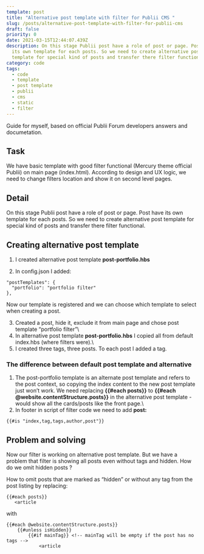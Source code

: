 ```yaml
---
template: post
title: "Alternative post template with filter for Publii CMS "
slug: /posts/alternative-post-template-with-filter-for-publii-cms
draft: false
priority: 0
date: 2021-03-15T12:44:07.439Z
description: On this stage Publii post have a role of post or page. Post have
  its own template for each posts. So we need to create alternative post
  template for special kind of posts and transfer there filter functional.
category: code
tags:
  - code
  - template
  - post template
  - publii
  - cms
  - static
  - filter
---
```

Guide for myself, based on official Publii Forum developers answers and documetation.

## Task

We have basic template with good filter functional (Mercury theme official Publii) on main page (index.html). According to design and UX logic, we need to change filters location and show it on second level pages. 

## Detail

On this stage Publii post have a role of post or page. Post have its own template for each posts. So we need to create alternative post template for special kind of posts and transfer there filter functional.

## Creating alternative post template

1. I created alternative post template **post-portfolio.hbs**

2. In config.json I added:

```
"postTemplates": {
  "portfolio": "portfolio filter"
},
```

Now our template is registered and we can choose which template to select when creating a post. 

3. Created a post, hide it, exclude it from main page and chose post template “portfolio filter”\
4. In alternative post template **post-portfolio.hbs** I copied all from default index.hbs (where filters were).\
5. I created three tags, three posts. To each post I added a tag.

### The difference between default post template and alternative

1. The post-portfolio template is an alternate post template and refers to the post context, so copying the index content to the new post template just won’t work. We need replacing **{{#each posts}}** to **{{#each @website.contentStructure.posts}}** in the alternative post template - would show all the cards/posts like the front page.\
2. In footer in script of filter code we need to add **post:** 

```
{{#is "index,tag,tags,author,post"}}
```

## Problem and solving 

Now our filter is working on alternative post template. But we have a problem that filter is showing all posts even without tags and hidden. How do we omit hidden posts ? 

How to omit posts that are marked as “hidden” or without any tag from the post listing by replacing: 

```
{{#each posts}}
   <article
```

with

```
{{#each @website.contentStructure.posts}}
    {{#unless isHidden}}
        {{#if mainTag}} <!-- mainTag will be empty if the post has no tags -->
            <article
```
